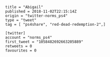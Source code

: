 ```
title = "Abigail"
published = 2018-11-02T22:15:14Z
origin = "twitter-norms_ps4"
type = "tweet"
tag = [ "ps4share", "red-dead-redemption-2",]

[twitter]
account = "norms_ps4"
first_tweet = "1058482692663205889"
retweets = 0
favourites = 0
```

<p class='image'><img src='https://mnf.m17s.net/2018/11/02/DrB8Za4X0AA0yea.jpg' alt=''></p>

